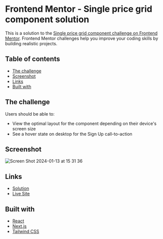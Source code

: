 # Frontend Mentor - Single price grid component solution

This is a solution to the [Single price grid component challenge on Frontend Mentor](https://www.frontendmentor.io/challenges/single-price-grid-component-5ce41129d0ff452fec5abbbc). Frontend Mentor challenges help you improve your coding skills by building realistic projects. 

## Table of contents

  - [The challenge](#the-challenge)
  - [Screenshot](#screenshot)
  - [Links](#links)
  - [Built with](#built-with)

## The challenge

Users should be able to:

- View the optimal layout for the component depending on their device's screen size
- See a hover state on desktop for the Sign Up call-to-action

## Screenshot

![Screen Shot 2024-01-13 at 15 31 36](https://github.com/palmeiroerick/single-price-grid-component/assets/148393698/7e1db5ae-8575-4c86-bf9d-baf3b7d0e1f2)

## Links

- [Solution](https://github.com/palmeiroerick/single-price-grid-component)
- [Live Site](https://single-price-grid-component-olive-five.vercel.app/)

## Built with

- [React](https://reactjs.org/)
- [Next.js](https://nextjs.org/)
- [Tailwind CSS](https://tailwindcss.com/)
